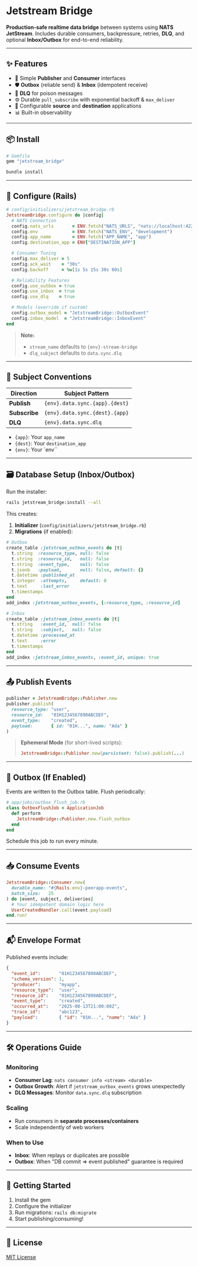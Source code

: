 # Jetstream Bridge

**Production-safe realtime data bridge** between systems using **NATS JetStream**.
Includes durable consumers, backpressure, retries, **DLQ**, and optional **Inbox/Outbox** for end-to-end reliability.

---

## ✨ Features

- 🔌 Simple **Publisher** and **Consumer** interfaces
- 🛡 **Outbox** (reliable send) & **Inbox** (idempotent receive)
- 🧨 **DLQ** for poison messages
- ⚙️ Durable `pull_subscribe` with exponential backoff & `max_deliver`
- 🎯 Configurable **source** and **destination** applications
- 📊 Built-in observability

---

## 📦 Install

```ruby
# Gemfile
gem "jetstream_bridge"
```

```bash
bundle install
```

---

## 🔧 Configure (Rails)

```ruby
# config/initializers/jetstream_bridge.rb
JetstreamBridge.configure do |config|
  # NATS Connection
  config.nats_urls       = ENV.fetch("NATS_URLS", "nats://localhost:4222")
  config.env             = ENV.fetch("NATS_ENV", "development")
  config.app_name        = ENV.fetch("APP_NAME", "app")
  config.destination_app = ENV["DESTINATION_APP"]

  # Consumer Tuning
  config.max_deliver = 5
  config.ack_wait    = "30s"
  config.backoff     = %w[1s 5s 15s 30s 60s]

  # Reliability Features
  config.use_outbox = true
  config.use_inbox  = true
  config.use_dlq    = true

  # Models (override if custom)
  config.outbox_model = "JetstreamBridge::OutboxEvent"
  config.inbox_model  = "JetstreamBridge::InboxEvent"
end
```

> **Note:**
> - `stream_name` defaults to `{env}-stream-bridge`
> - `dlq_subject` defaults to `data.sync.dlq`

---

## 📡 Subject Conventions

| Direction     | Subject Pattern                |
|---------------|--------------------------------|
| **Publish**   | `{env}.data.sync.{app}.{dest}` |
| **Subscribe** | `{env}.data.sync.{dest}.{app}` |
| **DLQ**       | `{env}.data.sync.dlq`          |

- `{app}`: Your `app_name`
- `{dest}`: Your `destination_app`
- `{env}`: Your `env``

---

## 🗃 Database Setup (Inbox/Outbox)

Run the installer:

```bash
rails jetstream_bridge:install --all
```

This creates:

1. **Initializer** (`config/initializers/jetstream_bridge.rb`)
2. **Migrations** (if enabled):

```ruby
# Outbox
create_table :jetstream_outbox_events do |t|
  t.string  :resource_type, null: false
  t.string  :resource_id,   null: false
  t.string  :event_type,    null: false
  t.jsonb   :payload,       null: false, default: {}
  t.datetime :published_at
  t.integer  :attempts,     default: 0
  t.text     :last_error
  t.timestamps
end
add_index :jetstream_outbox_events, [:resource_type, :resource_id]

# Inbox
create_table :jetstream_inbox_events do |t|
  t.string   :event_id,  null: false
  t.string   :subject,   null: false
  t.datetime :processed_at
  t.text     :error
  t.timestamps
end
add_index :jetstream_inbox_events, :event_id, unique: true
```

---

## 📤 Publish Events

```ruby
publisher = JetstreamBridge::Publisher.new
publisher.publish(
  resource_type: "user",
  resource_id:   "01H1234567890ABCDEF",
  event_type:    "created",
  payload:       { id: "01H...", name: "Ada" }
)
```

> **Ephemeral Mode** (for short-lived scripts):
> ```ruby
> JetstreamBridge::Publisher.new(persistent: false).publish(...)
> ```

---

## 🔄 Outbox (If Enabled)

Events are written to the Outbox table. Flush periodically:

```ruby
# app/jobs/outbox_flush_job.rb
class OutboxFlushJob < ApplicationJob
  def perform
    JetstreamBridge::Publisher.new.flush_outbox
  end
end
```

Schedule this job to run every minute.

---

## 📥 Consume Events

```ruby
JetstreamBridge::Consumer.new(
  durable_name: "#{Rails.env}-peerapp-events",
  batch_size:   25
) do |event, subject, deliveries|
  # Your idempotent domain logic here
  UserCreatedHandler.call(event.payload)
end.run!
```

---

## 📬 Envelope Format

Published events include:

```json
{
  "event_id":       "01H1234567890ABCDEF",
  "schema_version": 1,
  "producer":       "myapp",
  "resource_type":  "user",
  "resource_id":    "01H1234567890ABCDEF",
  "event_type":     "created",
  "occurred_at":    "2025-08-13T21:00:00Z",
  "trace_id":       "abc123",
  "payload":        { "id": "01H...", "name": "Ada" }
}
```

---

## 🛠 Operations Guide

### Monitoring
- **Consumer Lag**: `nats consumer info <stream> <durable>`
- **Outbox Growth**: Alert if `jetstream_outbox_events` grows unexpectedly
- **DLQ Messages**: Monitor `data.sync.dlq` subscription

### Scaling
- Run consumers in **separate processes/containers**
- Scale independently of web workers

### When to Use
- **Inbox**: When replays or duplicates are possible
- **Outbox**: When "DB commit ⇒ event published" guarantee is required

---

## 🚀 Getting Started

1. Install the gem 
2. Configure the initializer 
3. Run migrations: `rails db:migrate`
4. Start publishing/consuming!

---

## 📄 License

[MIT License](LICENSE)
